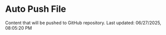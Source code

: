 # Auto Push File

Content that will be pushed to GitHub repository.
Last updated: 06/27/2025, 08:05:20 PM